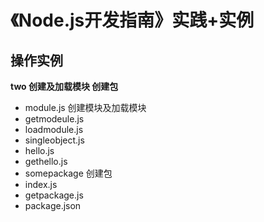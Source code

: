 《Node.js开发指南》实践+实例
======

## 操作实例

**two 创建及加载模块 创建包**

- module.js         创建模块及加载模块
 - getmodeule.js
 - loadmodule.js
 - singleobject.js
 - hello.js
 - gethello.js
- somepackage        创建包
 - index.js
 - getpackage.js
 - package.json


